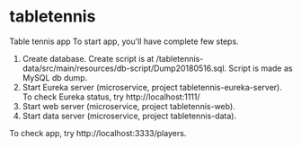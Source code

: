 # tabletennis
Table tennis app
To start app, you'll have complete few steps.

1. Create database.
Create script is at /tabletennis-data/src/main/resources/db-script/Dump20180516.sql. Script is made as MySQL db dump.
2. Start Eureka server (microservice, project tabletennis-eureka-server). To check Eureka status, try http://localhost:1111/
3. Start web server (microservice, project tabletennis-web). 
4. Start data server (microservice, project tabletennis-data). 

To check app, try http://localhost:3333/players.
